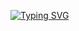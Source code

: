 [![Typing SVG](https://readme-typing-svg.demolab.com?font=Fira+Code&pause=1000&random=false&width=435&lines=TEST)](https://git.io/typing-svg)
